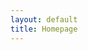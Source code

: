 ```yaml
---
layout: default
title: Homepage
---
```


<p id="textFormat">
	<a href="{{ site.baseurl }}/test">
		<div id="LinkHD"></div>
	</a> 
</p>
